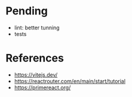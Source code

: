 # Pending

- lint: better tunning 
- tests

# References

- https://vitejs.dev/
- https://reactrouter.com/en/main/start/tutorial
- https://primereact.org/